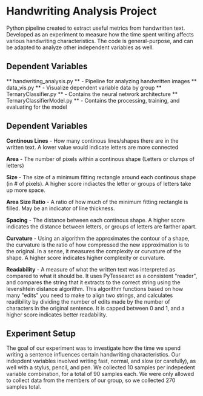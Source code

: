 # **Handwriting Analysis Project**
Python pipeline created to extract useful metrics from handwritten text. Developed as an experiment to measure how the time spent writing affects various handwriting characteristics. The code is general-purpose, and can be adapted to analyze other independent variables as well.

## **Dependent Variables**
** handwriting_analysis.py ** - Pipeline for analyzing handwritten images
** data_vis.py ** - Visualize dependent variable data by group
** TernaryClassifier.py ** - Contains the neural network architecture
** TernaryClassifierModel.py ** - Contains the processing, training, and evaluating for the model

## **Dependent Variables**
**Continous Lines** - How many continous lines/shapes there are in the written text. A lower value would indicate letters are more connected

**Area** - The number of pixels within a continous shape (Letters or clumps of letters)

**Size** - The size of a minimum fitting rectangle around each continous shape (in # of pixels). A higher score indiactes the letter or groups of letters take up more space.

**Area Size Ratio** - A ratio of how much of the minimum fitting rectangle is filled. May be an indicator of line thickness.

**Spacing** - The distance between each continous shape. A higher score indicates the distance between letters, or groups of letters are farther apart.

**Curvature** - Using an algorithm the approximates the contour of a shape, the curvature is the ratio of how compressed the new approximation is to the original. In a sense, it measures the complexity or curvature of the shape. A higher score indicates higher complexity or curvature.

**Readability** - A measure of what the written text was interpreted as compared to what it should be. It uses PyTessearct as a consistent "reader", and compares the string that it extracts to the correct string using the levenshtein distance algorithm. This algorithm functions based on how many "edits" you need to make to align two strings, and calculates readibility by dividing the number of edits made by the number of characters in the original sentence. It is capped between 0 and 1, and a higher score indicates better readability.

## **Experiment Setup**
The goal of our experiment was to investigate how the time we spend writing a sentence influences certain handwriting characteristics. Our indepdent variables involved writing fast, normal, and slow (or carefully), as well with a stylus, pencil, and pen. We collected 10 samples per indepedent variable combination, for a total of 90 samples each. We were only allowed to collect data from the members of our group, so we collected 270 samples total.
